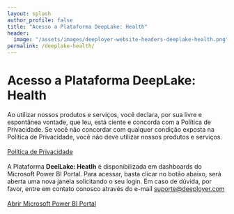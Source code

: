 ```yaml
---
layout: splash
author_profile: false
title: "Acesso a Plataforma DeepLake: Health"
header:
  image: "/assets/images/deeployer-website-headers-deeplake-health.png"
permalink: /deeplake-health/
---
```


# Acesso a Plataforma DeepLake: Health

Ao utilizar nossos produtos e serviços, você declara, por sua livre e espontânea vontade, que leu, está ciente e concorda com a Política de Privacidade. Se você não concordar com qualquer condição exposta na Política de Privacidade, você não deve utilizar nossos produtos e serviços.
<br /><br />
<a href="https://www.iubenda.com/privacy-policy/12662037" class="iubenda-white iubenda-noiframe iubenda-embed iubenda-noiframe " title="Política de Privacidade ">Política de Privacidade</a><script type="text/javascript">(function (w,d) {var loader = function () {var s = d.createElement("script"), tag = d.getElementsByTagName("script")[0]; s.src="https://cdn.iubenda.com/iubenda.js"; tag.parentNode.insertBefore(s,tag);}; if(w.addEventListener){w.addEventListener("load", loader, false);}else if(w.attachEvent){w.attachEvent("onload", loader);}else{w.onload = loader;}})(window, document);</script>
<br /><br />
A Plataforma **DeelLake: Heatlh** é disponibilizada em dashboards do Microsoft Power BI Portal. Para acessar, basta clicar no botão abaixo, será aberta uma nova janela solicitando o seu login. Em caso de dúvida, por favor, entre em contato conosco através do e-mail <a href="mailto:suporte@deeployer.com">suporte@deeployer.com</a>
<br /><br />
<a href="https://app.powerbi.com" target="_blank" class="btn btn--primary">Abrir Microsoft Power BI Portal</a>
